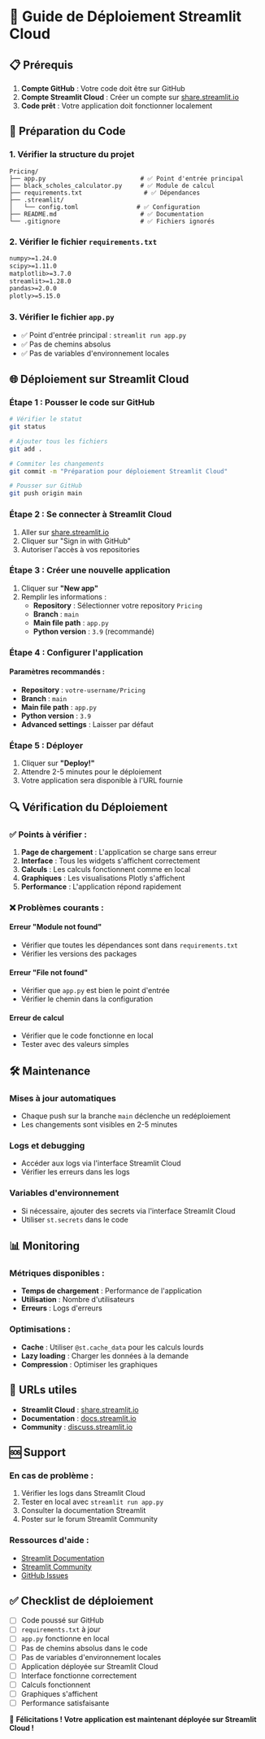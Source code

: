 # 🚀 Guide de Déploiement Streamlit Cloud

## 📋 Prérequis

1. **Compte GitHub** : Votre code doit être sur GitHub
2. **Compte Streamlit Cloud** : Créer un compte sur [share.streamlit.io](https://share.streamlit.io)
3. **Code prêt** : Votre application doit fonctionner localement

## 🔧 Préparation du Code

### 1. Vérifier la structure du projet
```
Pricing/
├── app.py                          # ✅ Point d'entrée principal
├── black_scholes_calculator.py     # ✅ Module de calcul
├── requirements.txt                 # ✅ Dépendances
├── .streamlit/
│   └── config.toml                # ✅ Configuration
├── README.md                       # ✅ Documentation
└── .gitignore                      # ✅ Fichiers ignorés
```

### 2. Vérifier le fichier `requirements.txt`
```txt
numpy>=1.24.0
scipy>=1.11.0
matplotlib>=3.7.0
streamlit>=1.28.0
pandas>=2.0.0
plotly>=5.15.0
```

### 3. Vérifier le fichier `app.py`
- ✅ Point d'entrée principal : `streamlit run app.py`
- ✅ Pas de chemins absolus
- ✅ Pas de variables d'environnement locales

## 🌐 Déploiement sur Streamlit Cloud

### Étape 1 : Pousser le code sur GitHub

```bash
# Vérifier le statut
git status

# Ajouter tous les fichiers
git add .

# Commiter les changements
git commit -m "Préparation pour déploiement Streamlit Cloud"

# Pousser sur GitHub
git push origin main
```

### Étape 2 : Se connecter à Streamlit Cloud

1. Aller sur [share.streamlit.io](https://share.streamlit.io)
2. Cliquer sur "Sign in with GitHub"
3. Autoriser l'accès à vos repositories

### Étape 3 : Créer une nouvelle application

1. Cliquer sur **"New app"**
2. Remplir les informations :
   - **Repository** : Sélectionner votre repository `Pricing`
   - **Branch** : `main`
   - **Main file path** : `app.py`
   - **Python version** : `3.9` (recommandé)

### Étape 4 : Configurer l'application

#### Paramètres recommandés :
- **Repository** : `votre-username/Pricing`
- **Branch** : `main`
- **Main file path** : `app.py`
- **Python version** : `3.9`
- **Advanced settings** : Laisser par défaut

### Étape 5 : Déployer

1. Cliquer sur **"Deploy!"**
2. Attendre 2-5 minutes pour le déploiement
3. Votre application sera disponible à l'URL fournie

## 🔍 Vérification du Déploiement

### ✅ Points à vérifier :

1. **Page de chargement** : L'application se charge sans erreur
2. **Interface** : Tous les widgets s'affichent correctement
3. **Calculs** : Les calculs fonctionnent comme en local
4. **Graphiques** : Les visualisations Plotly s'affichent
5. **Performance** : L'application répond rapidement

### ❌ Problèmes courants :

#### Erreur "Module not found"
- Vérifier que toutes les dépendances sont dans `requirements.txt`
- Vérifier les versions des packages

#### Erreur "File not found"
- Vérifier que `app.py` est bien le point d'entrée
- Vérifier le chemin dans la configuration

#### Erreur de calcul
- Vérifier que le code fonctionne en local
- Tester avec des valeurs simples

## 🛠️ Maintenance

### Mises à jour automatiques
- Chaque push sur la branche `main` déclenche un redéploiement
- Les changements sont visibles en 2-5 minutes

### Logs et debugging
- Accéder aux logs via l'interface Streamlit Cloud
- Vérifier les erreurs dans les logs

### Variables d'environnement
- Si nécessaire, ajouter des secrets via l'interface Streamlit Cloud
- Utiliser `st.secrets` dans le code

## 📊 Monitoring

### Métriques disponibles :
- **Temps de chargement** : Performance de l'application
- **Utilisation** : Nombre d'utilisateurs
- **Erreurs** : Logs d'erreurs

### Optimisations :
- **Cache** : Utiliser `@st.cache_data` pour les calculs lourds
- **Lazy loading** : Charger les données à la demande
- **Compression** : Optimiser les graphiques

## 🔗 URLs utiles

- **Streamlit Cloud** : [share.streamlit.io](https://share.streamlit.io)
- **Documentation** : [docs.streamlit.io](https://docs.streamlit.io)
- **Community** : [discuss.streamlit.io](https://discuss.streamlit.io)

## 🆘 Support

### En cas de problème :
1. Vérifier les logs dans Streamlit Cloud
2. Tester en local avec `streamlit run app.py`
3. Consulter la documentation Streamlit
4. Poster sur le forum Streamlit Community

### Ressources d'aide :
- [Streamlit Documentation](https://docs.streamlit.io)
- [Streamlit Community](https://discuss.streamlit.io)
- [GitHub Issues](https://github.com/streamlit/streamlit/issues)

## ✅ Checklist de déploiement

- [ ] Code poussé sur GitHub
- [ ] `requirements.txt` à jour
- [ ] `app.py` fonctionne en local
- [ ] Pas de chemins absolus dans le code
- [ ] Pas de variables d'environnement locales
- [ ] Application déployée sur Streamlit Cloud
- [ ] Interface fonctionne correctement
- [ ] Calculs fonctionnent
- [ ] Graphiques s'affichent
- [ ] Performance satisfaisante

🎉 **Félicitations ! Votre application est maintenant déployée sur Streamlit Cloud !** 